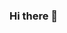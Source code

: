 ### Hi there 👋

<!--
**mihaelashemshirova/MihaelaShemshirova** is a ✨ _special_ ✨ repository because its `README.md` (this file) appears on your GitHub profile.

## My name is Mihaela Shemshirova.
- 🌱 I’m currently learning Programming with Python Advanced and Programming Basics with JavaScript.
